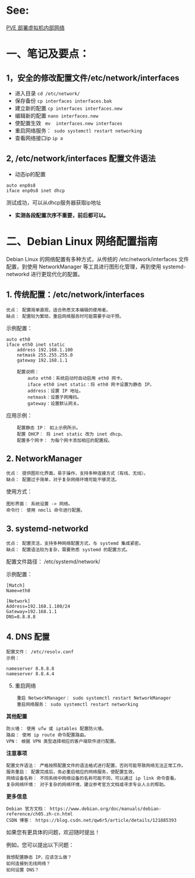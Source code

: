 # See: 
[PVE 部署虚拟机内部网络](https://invites.fun/d/25411)

# 一、笔记及要点：
## 1，安全的修改配置文件/etc/network/interfaces
- 进入目录 ```cd /etc/network/```
- 保存备份 ```cp interfaces interfaces.bak```
- 建立新的配置 ``` cp interfaces interfaces.new ```
- 编辑新的配置 ``` nano interfaces.new ```
- 使配置生效 ``` mv  interfaces.new interfaces```
- 重启网络服务：``` sudo systemctl restart networking```
- 查看网络接口ip ``` ip a ```

## 2, /etc/network/interfaces 配置文件语法
- 动态ip的配置
```
auto enp0s8
iface enp0s8 inet dhcp
```
测试成功，可以从dhcp服务器获取ip地址  

- **实测各段配置次序不重要，前后都可以。** 


# 二、Debian Linux 网络配置指南

Debian Linux 的网络配置有多种方式，从传统的 /etc/network/interfaces 文件配置，到使用 NetworkManager 等工具进行图形化管理，再到使用 systemd-networkd 进行更现代化的配置。
## 1. 传统配置：/etc/network/interfaces

    优点： 配置简单直观，适合熟悉文本编辑的使用者。
    缺点： 配置较为繁琐，重启网络服务时可能需要手动干预。

示例配置：
```
auto eth0
iface eth0 inet static
    address 192.168.1.100
    netmask 255.255.255.0
    gateway 192.168.1.1

    配置说明：
        auto eth0：系统启动时自动启用 eth0 网卡。
        iface eth0 inet static：将 eth0 网卡设置为静态 IP。
        address：设置 IP 地址。
        netmask：设置子网掩码。
        gateway：设置默认网关。
```
应用示例：
```
    配置静态 IP： 如上示例所示。
    配置 DHCP： 将 inet static 改为 inet dhcp。
    配置多个网卡： 为每个网卡添加相应的配置段。
```
## 2. NetworkManager

    优点： 提供图形化界面，易于操作，支持多种连接方式（有线、无线）。
    缺点： 配置过于简单，对于复杂网络环境可能不够灵活。

使用方式：

    图形界面： 系统设置 -> 网络。
    命令行： 使用 nmcli 命令进行配置。

## 3. systemd-networkd

    优点： 配置灵活，支持多种网络配置方式，与 systemd 集成紧密。
    缺点： 配置语法较为复杂，需要熟悉 systemd 的配置方式。

配置文件路径： /etc/systemd/network/

示例配置：
```
[Match]
Name=eth0

[Network]
Address=192.168.1.100/24
Gateway=192.168.1.1
DNS=8.8.8.8
```
## 4. DNS 配置

    配置文件： /etc/resolv.conf
    示例：
```
nameserver 8.8.8.8
nameserver 8.8.4.4
```
5. 重启网络
```
    重启 NetworkManager： sudo systemctl restart NetworkManager
    重启网络服务： sudo systemctl restart networking
```
**其他配置**

    防火墙： 使用 ufw 或 iptables 配置防火墙。
    路由： 使用 ip route 命令配置路由。
    VPN： 根据 VPN 类型选择相应的客户端软件进行配置。

**注意事项**

    配置文件语法： 严格按照配置文件的语法格式进行配置，否则可能导致网络无法正常工作。
    服务重启： 配置完成后，务必重启相应的网络服务，使配置生效。
    网络设备名称： 不同系统中网络设备的名称可能不同，可以通过 ip link 命令查看。
    复杂网络环境： 对于复杂的网络环境，建议参考官方文档或寻求专业人士的帮助。

**更多信息**

    Debian 官方文档： https://www.debian.org/doc/manuals/debian-reference/ch05.zh-cn.html
    CSDN 博客： https://blog.csdn.net/qw6r5/article/details/121885393

如果您有更具体的问题，欢迎随时提出！

例如，您可以提出以下问题：

    我想配置静态 IP，应该怎么做？
    如何连接到无线网络？
    如何设置 DNS？
